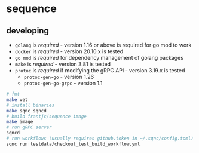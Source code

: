 # sequence

## developing

- `golang` is _required_ - version 1.16 or above is required for go mod to work
- `docker` is _required_ - version 20.10.x is tested
- `go mod` is _required_ for dependency management of golang packages
- `make` is _required_ - version 3.81 is tested
- `protoc` is _required_ if modifying the gRPC API - version 3.19.x is tested
    - `protoc-gen-go` - version 1.26
    - `protoc-gen-go-grpc` - version 1.1

```sh
# fmt
make vet
# install binaries
make sqnc sqncd
# build frantjc/sequence image
make image
# run gRPC server
sqncd
# run workflows (usually requires github.token in ~/.sqnc/config.toml)
sqnc run testdata/checkout_test_build_workflow.yml
```
